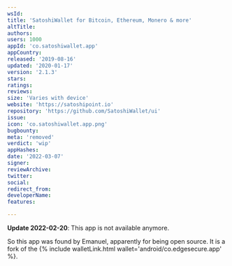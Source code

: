 ```yaml
---
wsId: 
title: 'SatoshiWallet for Bitcoin, Ethereum, Monero & more'
altTitle: 
authors: 
users: 1000
appId: 'co.satoshiwallet.app'
appCountry: 
released: '2019-08-16'
updated: '2020-01-17'
version: '2.1.3'
stars: 
ratings: 
reviews: 
size: 'Varies with device'
website: 'https://satoshipoint.io'
repository: 'https://github.com/SatoshiWallet/ui'
issue: 
icon: 'co.satoshiwallet.app.png'
bugbounty: 
meta: 'removed'
verdict: 'wip'
appHashes: 
date: '2022-03-07'
signer: 
reviewArchive: 
twitter: 
social: 
redirect_from: 
developerName: 
features: 

---
```


**Update 2022-02-20**: This app is not available anymore.

So this app was found by Emanuel, apparently for being open source. It is a fork
of the {% include walletLink.html wallet='android/co.edgesecure.app' %}.
